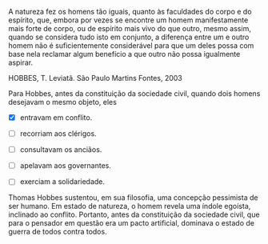 

A natureza fez os homens tão iguais, quanto às faculdades do corpo e do espírito, que, embora por vezes se encontre um homem manifestamente mais forte de corpo, ou de espírito mais vivo do que outro, mesmo assim, quando se considera tudo isto em conjunto, a diferença entre um e outro homem não é suficientemente considerável para que um deles possa com base nela reclamar algum benefício a que outro não possa igualmente aspirar.

HOBBES, T. Leviatã. São Paulo Martins Fontes, 2003

Para Hobbes, antes da constituição da sociedade civil, quando dois homens desejavam o mesmo objeto, eles



- [x] entravam em conflito.
- [ ] recorriam aos clérigos.
- [ ] consultavam os anciãos.
- [ ] apelavam aos governantes.
- [ ] exerciam a solidariedade.


Thomas Hobbes sustentou, em sua filosofia, uma concepção pessimista de ser humano. Em estado de natureza, o homem revela uma índole egoísta, inclinado ao conflito. Portanto, antes da constituição da sociedade civil, que para o pensador em questão era um pacto artificial, dominava o estado de guerra de todos contra todos.

